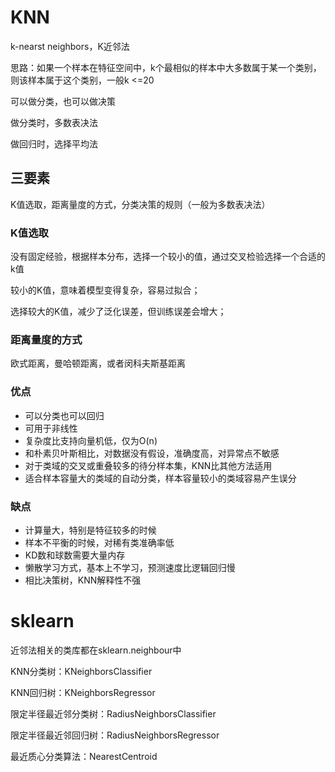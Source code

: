 # KNN

k-nearst neighbors，K近邻法

思路：如果一个样本在特征空间中，k个最相似的样本中大多数属于某一个类别，则该样本属于这个类别，一般k &lt;=20

可以做分类，也可以做决策

做分类时，多数表决法

做回归时，选择平均法

## 三要素

K值选取，距离量度的方式，分类决策的规则（一般为多数表决法）

### K值选取

没有固定经验，根据样本分布，选择一个较小的值，通过交叉检验选择一个合适的k值

较小的K值，意味着模型变得复杂，容易过拟合；

选择较大的K值，减少了泛化误差，但训练误差会增大；

### 距离量度的方式

欧式距离，曼哈顿距离，或者闵科夫斯基距离

### 优点

* 可以分类也可以回归
* 可用于非线性
* 复杂度比支持向量机低，仅为O\(n\)
* 和朴素贝叶斯相比，对数据没有假设，准确度高，对异常点不敏感
* 对于类域的交叉或重叠较多的待分样本集，KNN比其他方法适用
* 适合样本容量大的类域的自动分类，样本容量较小的类域容易产生误分

### 缺点

* 计算量大，特别是特征较多的时候
* 样本不平衡的时候，对稀有类准确率低
* KD数和球数需要大量内存
* 懒散学习方式，基本上不学习，预测速度比逻辑回归慢
* 相比决策树，KNN解释性不强



# sklearn

近邻法相关的类库都在sklearn.neighbour中

KNN分类树：KNeighborsClassifier

KNN回归树：KNeighborsRegressor

限定半径最近邻分类树：RadiusNeighborsClassifier

限定半径最近邻回归树：RadiusNeighborsRegressor

最近质心分类算法：NearestCentroid









